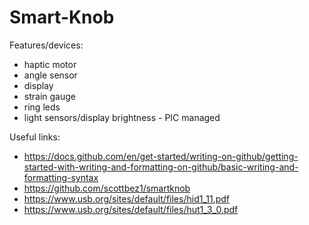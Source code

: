 # Smart-Knob
Features/devices:
* haptic motor
* angle sensor
* display
* strain gauge
* ring leds
* light sensors/display brightness - PIC managed

Useful links:
* https://docs.github.com/en/get-started/writing-on-github/getting-started-with-writing-and-formatting-on-github/basic-writing-and-formatting-syntax
* https://github.com/scottbez1/smartknob
* https://www.usb.org/sites/default/files/hid1_11.pdf
* https://www.usb.org/sites/default/files/hut1_3_0.pdf
